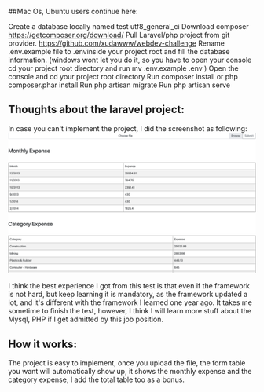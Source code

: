 ##Mac Os, Ubuntu users continue here:

Create a database locally named test utf8_general_ci
Download composer https://getcomposer.org/download/
Pull Laravel/php project from git provider. https://github.com/xudawww/webdev-challenge
Rename .env.example file to .envinside your project root and fill the database information. (windows wont let you do it, so you have to open your console cd your project root directory and run mv .env.example .env )
Open the console and cd your project root directory
Run composer install or php composer.phar install
Run php artisan migrate
Run php artisan serve


## Thoughts about the laravel project:

In case you can't implement the project, I did the screenshot as following:
![Test Image 4](https://github.com/xudawww/webdev-challenge/blob/master/Screen%20Shot%202020-01-24%20at%203.45.16%20PM.png)

I think the best experience I got from this test is that even if the framework is not hard, but keep learning it is mandatory, as the framework updated a lot, and it's different with the framework I learned one year ago. It takes me sometime to finish the test, however, I think I will learn more stuff about the Mysql, PHP if I get admitted by this job position. 



## How it works:

The project is easy to implement, once you upload the file, the form table you want will automatically show up, it shows the monthly expense and the category expense, I add the total table too as a bonus.
